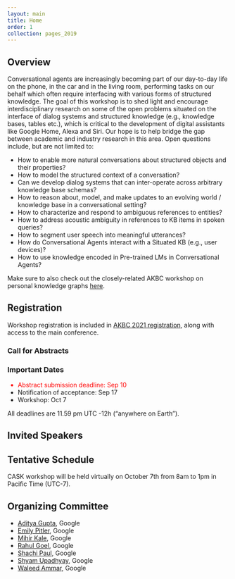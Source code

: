 ```yaml
---
layout: main
title: Home
order: 1
collection: pages_2019
---
```


<!-- Credit: This repository is a fork of https://github.com/uskb-workshop/uskb-workshop.github.io (the git history of the fork was mistakenly overwritten). -->

## Overview

Conversational agents are increasingly becoming part of our day-to-day life on the phone, in the car and in the living room, performing tasks on our behalf which often require interfacing with various forms of structured knowledge. The goal of this workshop is to shed light and encourage interdisciplinary research on some of the open problems situated on the interface of dialog systems and structured knowledge (e.g., knowledge bases, tables etc.), which is critical to the development of digital assistants like Google Home, Alexa and Siri. Our hope is to help bridge the gap between academic and industry research in this area. Open questions include, but are not limited to: 
- How to enable more natural conversations about structured objects and their properties? 
- How to model the structured context of a conversation? 
- Can we develop dialog systems that can inter-operate across arbitrary knowledge base schemas? 
- How to reason about, model, and make updates to an evolving world / knowledge base in a conversational setting? 
- How to characterize and respond to ambiguous references to entities? 
- How to address acoustic ambiguity in references to KB items in spoken queries? 
- How to segment user speech into meaningful utterances? 
- How do Conversational Agents interact with a Situated KB (e.g., user devices)? 
- How to use knowledge encoded in Pre-trained LMs in Conversational Agents? 

Make sure to also check out the closely-related AKBC workshop on personal knowledge graphs <a href="https://pkgs.ws/">here</a>.

<!-- **Due to concerns about COVID-19, Workshop on Conversational Agents and Structured Knowledge will be fully virtual.** -->

## Registration

Workshop registration is included in [AKBC 2021 registration](https://www.akbc.ws/2021/), along with access to the main conference.

<h3>Call for Abstracts</h3>

<h3>Important Dates</h3>
<ul>
<li style="color:red;">Abstract submission deadline: Sep 10</li>
<li>Notification of acceptance: Sep 17</li>
<li>Workshop: Oct 7 </li>
</ul>
<p>All deadlines are 11.59 pm UTC -12h (“anywhere on Earth”).</p>

## Invited Speakers


## Tentative Schedule

CASK workshop will be held virtually on October 7th from 8am to 1pm in Pacific Time (UTC-7).

<!--div id="schedule">
    <ul>
        <li>8:00-8:15 - Opening remarks</li>
	<li>8:15-8:30 - Lightning talks (session 1)</li>
	<li>8:30-9:30 - Invited talks</li>
	<li>9:30-10:00 - Lightning talks (session 2)</li>
	<li>10:00-10:30 - Break</li>
	<li>10:30-11:30 - Invited talks</li>
	<li>11:30-12:00 - Lightning talks (session 3)</li>
	<li>12:00-1:00 - Panel discussion</li>
	
    </ul>
    <p>Each talk is 25 min + 5 min Q&A.</p>
</div-->


## Organizing Committee
- [Aditya Gupta](https://scholar.google.com/citations?hl=en&user=HW7IZ6sAAAAJ&view_op=list_works&sortby=pubdate), Google
- [Emily Pitler](https://research.google/people/EmilyPitler/), Google
- [Mihir Kale](https://www.linkedin.com/in/mkale/), Google
- [Rahul Goel](https://www.linkedin.com/in/rgoel39/), Google
- [Shachi Paul](https://www.linkedin.com/in/shachipaul/), Google
- [Shyam Upadhyay](http://shyamupa.com/), Google
- [Waleed Ammar](https://wammar.github.io/), Google
